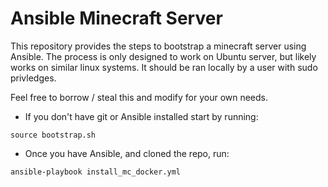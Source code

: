 # Ansible Minecraft Server

This repository provides the steps to bootstrap a minecraft server using Ansible. The process is only designed to work on Ubuntu server, but likely works on similar linux systems. It should be ran locally by a user with sudo privledges.

Feel free to borrow / steal this and modify for your own needs.

- If you don't have git or Ansible installed start by running:
```
source bootstrap.sh
```
- Once you have Ansible, and cloned the repo, run:
```
ansible-playbook install_mc_docker.yml
```
